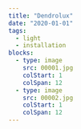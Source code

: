 ```yaml
---
title: "Dendrolux"
date: "2020-01-01"
tags:
  - light
  - installation
blocks:
  - type: image
    src: 00001.jpg
    colStart: 1
    colSpan: 12
  - type: image
    src: 00002.jpg
    colStart: 1
    colSpan: 12
---
```

